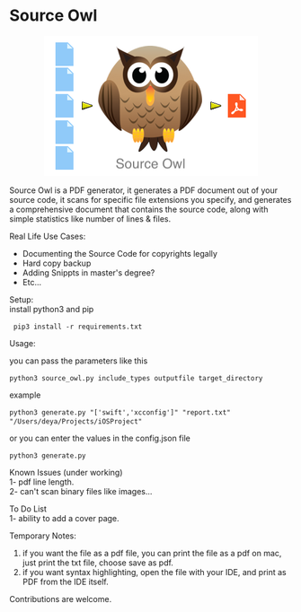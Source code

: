 # Source Owl

<p align="center">
    <img src="pdf_owl_logo.png">
</p>

Source Owl is a PDF generator, it generates a PDF document out of your source code, it scans for specific file extensions you specify, and generates a comprehensive document that contains the source code, along with simple statistics like number of lines & files.

Real Life Use Cases:
- Documenting the Source Code for copyrights legally
- Hard copy backup
- Adding Snippts in master's degree?
- Etc...

Setup:  
install python3 and pip

     pip3 install -r requirements.txt 

Usage:  

you can pass the parameters like this   

    python3 source_owl.py include_types outputfile target_directory  
example  

    python3 generate.py "['swift','xcconfig']" "report.txt" "/Users/deya/Projects/iOSProject"

or you can enter the values in the config.json file

    python3 generate.py  

Known Issues (under working)  
1- pdf line length.  
2- can't scan binary files like images...

To Do List  
1- ability to add a cover page.  

Temporary Notes:
  1) if you want the file as a pdf file, you can print the file as a pdf on mac, just print the txt file, choose save as pdf.  
  2) if you want syntax highlighting, open the file with your IDE, and print as PDF from the IDE itself.  

Contributions are welcome.
